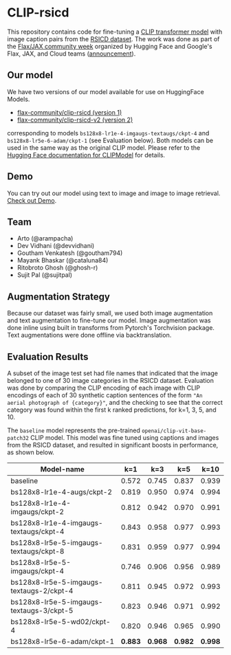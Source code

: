 # CLIP-rsicd

This repository contains code for fine-tuning a [CLIP transformer model](https://huggingface.co/transformers/model_doc/clip.html#transformers.CLIPModel) with image caption pairs from the [RSICD dataset](https://github.com/201528014227051/RSICD_optimal). The work was done as part of the [Flax/JAX community week](https://github.com/huggingface/transformers/blob/master/examples/research_projects/jax-projects/README.md#quickstart-flax-and-jax) organized by Hugging Face and Google's Flax, JAX, and Cloud teams ([announcement](https://discuss.huggingface.co/t/open-to-the-community-community-week-using-jax-flax-for-nlp-cv/7104)).


## Our model

We have two versions of our model available for use on HuggingFace Models.

* [flax-community/clip-rsicd (version 1)](https://huggingface.co/flax-community/clip-rsicd)
* [flax-community/clip-rsicd-v2 (version 2)](https://huggingface.co/flax-community/clip-rsicd-v2)

corresponding to models `bs128x8-lr1e-4-imgaugs-textaugs/ckpt-4` and `bs128x8-lr5e-6-adam/ckpt-1` (see Evaluation below). Both models can be used in the same way as the original CLIP model. Please refer to the [Hugging Face documentation for CLIPModel](https://huggingface.co/transformers/model_doc/clip.html#clipmodel) for details.


## Demo

You can try out our model using text to image and image to image retrieval. [Check out Demo](https://huggingface.co/spaces/sujitpal/clip-rsicd-demo).


## Team

* Arto (@arampacha)
* Dev Vidhani (@devvidhani)
* Goutham Venkatesh (@goutham794)
* Mayank Bhaskar (@cataluna84)
* Ritobroto Ghosh (@ghosh-r)
* Sujit Pal (@sujitpal)


## Augmentation Strategy

Because our dataset was fairly small, we used both image augmentation and text augmentation to fine-tune our model. Image augmentation was done inline using built in transforms from Pytorch's Torchvision package. Text augmentations were done offline via backtranslation.


## Evaluation Results

A subset of the image test set had file names that indicated that the image belonged to one of 30 image categories in the RSICD dataset. Evaluation was done by comparing the CLIP encoding of each image with CLIP encodings of each of 30 synthetic caption sentences of the form `"An aerial photograph of {category}"`, and the checking to see that the correct category was found within the first k ranked predictions, for k=1, 3, 5, and 10.

The `baseline` model represents the pre-trained `openai/clip-vit-base-patch32` CLIP model. This model was fine tuned using captions and images from the RSICD dataset, and resulted in significant boosts in performance, as shown below.


| Model-name                               | k=1   | k=3   | k=5   | k=10  |
| ---------------------------------------- | ----- | ----- | ----- | ----- |
| baseline                                 | 0.572 | 0.745 | 0.837 | 0.939 |
| bs128x8-lr1e-4-augs/ckpt-2               | 0.819 | 0.950 | 0.974 | 0.994 |
| bs128x8-lr1e-4-imgaugs/ckpt-2            | 0.812 | 0.942 | 0.970 | 0.991 |
| bs128x8-lr1e-4-imgaugs-textaugs/ckpt-4   | 0.843 | 0.958 | 0.977 | 0.993 |
| bs128x8-lr5e-5-imgaugs-textaugs/ckpt-8   | 0.831 | 0.959 | 0.977 | 0.994 |
| bs128x8-lr5e-5-imgaugs/ckpt-4            | 0.746 | 0.906 | 0.956 | 0.989 |
| bs128x8-lr5e-5-imgaugs-textaugs-2/ckpt-4 | 0.811 | 0.945 | 0.972 | 0.993 |
| bs128x8-lr5e-5-imgaugs-textaugs-3/ckpt-5 | 0.823 | 0.946 | 0.971 | 0.992 |
| bs128x8-lr5e-5-wd02/ckpt-4               | 0.820 | 0.946 | 0.965 | 0.990 |
| bs128x8-lr5e-6-adam/ckpt-1               | **0.883** | **0.968** | **0.982** | **0.998** |

